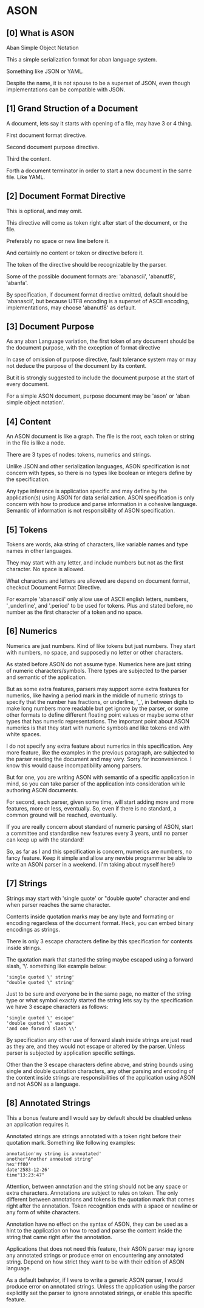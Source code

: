 
# ASON

## [0] What is ASON

Aban Simple Object Notation

This a simple serialization format for
aban language system.

Something like JSON or YAML.

Despite the name, it is not spouse
to be a superset of JSON, even though
implementations can be compatible with
JSON.


## [1] Grand Struction of a Document

A document, lets say it starts with opening
of a file, may have 3 or 4 thing.

First document format directive.

Second document purpose directive.

Third the content.

Forth a document terminator in order to
start a new document in the same file.
Like YAML.


## [2] Document Format Directive

This is optional, and may omit.

This directive will come as token
right after start of the document,
or the file.

Preferably no space or new line
before it.

And certainly no content or token or
directive before it.

The token of the directive should be
recognizable by the parser.

Some of the possible document formats
are: 'abanascii', 'abanutf8', 'abanfa'.

By specification, if document format
directive omitted, default should be
'abanascii', but because UTF8 encoding
is a superset of ASCII encoding,
implementations, may choose 'abanutf8'
as default.

## [3] Document Purpose

As any aban Language variation,
the first token of any document
should be the document purpose,
with the exception of format directive

In case of omission of purpose directive,
fault tolerance system may or may not
deduce the purpose of the document by
its content.

But it is strongly suggested to include
the document purpose at the start of
every document.

For a simple ASON document, purpose
document may be 'ason' or
'aban simple object notation'.

## [4] Content

An ASON document is like a graph.
The file is the root, each token or
string in the file is like a node.

There are 3 types of nodes: tokens, 
numerics and strings.

Unlike JSON and other serialization
languages, ASON specification is not
concern with types, so there is no
types like boolean or integers define
by the specification.

Any type inference is application specific
and may define by the application(s) using
ASON for data serialization.
ASON specification is only concern with how
to produce and parse information in a cohesive
language. Semantic of information is not
responsibility of ASON specification.

## [5] Tokens

Tokens are words, aka string of characters,
like variable names and type names in other
languages.

They may start with any letter, and include
numbers but not as the first character.
No space is allowed.

What characters and letters are allowed are
depend on document format, checkout Document
Format Directive.

For example 'abanascii' only allow use of
ASCII english letters, numbers, '_underline',
and '.period' to be used for tokens.
Plus and stated before, no number as the
first character of a token and no space.

## [6] Numerics

Numerics are just numbers. Kind of like
tokens but just numbers. They start
with numbers, no space, and supposedly
no letter or other characters.

As stated before ASON do not assume type.
Numerics here are just string of numeric
characters/symbols. There types are
subjected to the parser and semantic
of the application.

But as some extra features, parsers
may support some extra features for
numerics, like having a period mark in
the middle of numeric strings to
specify that the number has fractions,
or underline, '_',  in between digits
to make long numbers more readable but
get ignore by the parser, or some other
formats to define different floating point
values or maybe some other types that has
numeric representations. The important
point about ASON numerics is that they
start with numeric symbols and like
tokens end with white spaces.

I do not specify any extra feature about
numerics in this specification. Any more
feature, like the examples in the previous
paragraph, are subjected to the parser
reading the document and may vary.
Sorry for inconvenience. I know this would
cause incompatibility among parsers.

But for one, you are writing ASON with
semantic of a specific application in
mind, so you can take parser of the
application into consideration while
authoring ASON documents.

For second, each parser, given some time,
will start adding more and more features,
more or less, eventually. So, even if
there is no standard, a common ground
will be reached, eventually.

If you are really concern about standard
of numeric parsing of ASON, start a committee
and standardise new features every 3 years,
until no parser can keep up with the standard!

So, as far as I and this specification is
concern, numerics are numbers, no fancy feature.
Keep it simple and allow any newbie programmer
be able to write an ASON parser in a weekend.
(I'm taking about myself here!)

## [7] Strings

Strings may start with 'single quote' or
"double quote" character and end when parser
reaches the same character.

Contents inside quotation marks may be
any byte and formating or encoding
regardless of the document format. Heck,
you can embed binary encodings as strings.

There is only 3 escape characters define
by this specification for contents inside
strings.

The quotation mark that started the string
maybe escaped using a forward slash, '\\'.
something like example below:

```ason
'single quoted \' string'
"double quoted \" string'
```

Just to be sure and everyone be in the same
page, no matter of the string type or what
symbol exactly started the string lets say
by the specification we have 3 escape 
characters as follows:

```ason
'single quoted \' escape'
'double quoted \" esacpe'
'and one forward slash \\'
```

By specification any other use of forward
slash inside strings are just read as they
are, and they would not escape or altered
by the parser.
Unless parser is subjected by application
specific settings.

Other than the 3 escape characters define
above, and string bounds using single and
double quotation characters, any other
parsing and encoding of the content inside
strings are responsibilities of
the application using ASON and not ASON
as a language.

## [8] Annotated Strings

This a bonus feature and I would say by
default should be disabled unless an
application requires it.

Annotated strings are strings annotated
with a token right before their quotation
mark. Something like following examples:

```
annotation'my string is annoatated'
another"Another annoated string"
hex'ff00'
date'2583-12-26'
time"13:23:47"
```

Attention, between annotation and the
string should not be any space or extra
characters. Annotations are subject
to rules on token. The only different
between annotations and tokens is the
quotation mark that comes right after
the annotation. Token recognition ends
with a space or newline or any form of
white characters.

Annotation have no effect on the syntax
of ASON, they can be used as a hint to
the application on how to read and parse
the content inside the string that came
right after the annotation.

Applications that does not need this
feature, their ASON parser may ignore
any annotated strings or produce error
on encountering any annotated string.
Depend on how strict they want to be
with their edition of ASON language.

As a default behavior, if I were to write
a generic ASON parser, I would produce
error on annotated strings. Unless
the application using the parser explicitly
set the parser to ignore annotated strings,
or enable this specific feature.



